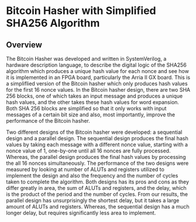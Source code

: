 # Bitcoin Hasher with Simplified SHA256 Algorithm

## Overview
The Bitcoin Hasher was developed and written in SystemVerilog, a hardware description language, to describe the digital logic of the SHA256 algorithm which produces a unique hash value for each nonce and see how it is implemented in an FPGA board, particularly the Arria II GX board. This is a simpliflied version of the Bitcoin hasher which only produces hash values for the first 16 nonce values. In the Bitcoin hasher design, there are two SHA 256 blocks, one of which takes an input message and produces a unique hash values, and the other takes these hash values for word expansion. Both SHA 256 blocks are simplified so that it only works with input messages of a certain bit size and also, most importantly, improve the performance of the Bitcoin hasher. 

Two different designs of the Bitcoin hasher were developed: a sequential design and a parallel design. The sequential design produces the final hash values by taking each message with a different nonce value, starting with a nonce value of 1, one-by-one until all 16 nonces are fully processed. Whereas, the parallel design produces the final hash values by processing the all 16 nonces simultaneously. The performance of the two designs were measured by looking at number of ALUTs and registers utilized to implement the design and also the frequency and the number of cycles taken to complete the algorithm. Both designs has its pros and cons as they differ greatly in area, the sum of ALUTs and registers, and the delay, which is the product of the period and the number of cycles. From our results, the parallel design has unsurprisingly the shortest delay, but it takes a large amount of ALUTs and registers. Whereas, the sequential design has a much longer delay, but requires significantly less area to implement. 
